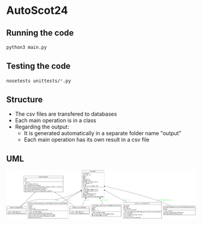 # AutoScot24


## Running the code

```bash
python3 main.py
```


## Testing the code

```bash
nosetests unittests/*.py
```


## Structure
- The csv files are transfered to databases
- Each main operation is in a class
- Regarding the output:
    - It is generated automatically in a separate folder name "output"
    - Each main operation has its own result in a csv file


## UML
![Screenshot](uml.png)
